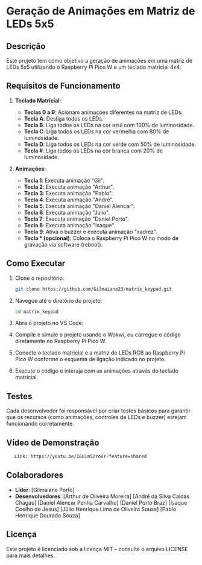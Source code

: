 # Geração de Animações em Matriz de LEDs 5x5

## Descrição
Este projeto tem como objetivo a geração de animações em uma matriz de LEDs 5x5 utilizando o Raspberry Pi Pico W e um teclado matricial 4x4. 

## Requisitos de Funcionamento
1. **Teclado Matricial**:
   - **Teclas 0 a 9**: Acionam animações diferentes na matriz de LEDs.
   - **Tecla A**: Desliga todos os LEDs.
   - **Tecla B**: Liga todos os LEDs na cor azul com 100% de luminosidade.
   - **Tecla C**: Liga todos os LEDs na cor vermelha com 80% de luminosidade.
   - **Tecla D**: Liga todos os LEDs na cor verde com 50% de luminosidade.
   - **Tecla #**: Liga todos os LEDs na cor branca com 20% de luminosidade.

2. **Animações**:
   - **Tecla 1**: Executa animação "Gil".
   - **Tecla 2**: Executa animação "Arthur".
   - **Tecla 3**: Executa animação "Pablo".
   - **Tecla 4**: Executa animação "André".
   - **Tecla 5**: Executa animação "Daniel Alencar".
   - **Tecla 6**: Executa animação "Julio".
   - **Tecla 7**: Executa animação "Daniel Porto".
   - **Tecla 8**: Executa animação "Isaque".
   - **Tecla 9**: Ativa o buzzer e executa animação "xadrez".
   - **Tecla * (opcional)**: Coloca o Raspberry Pi Pico W no modo de gravação via software (reboot).

## Como Executar
1. Clone o repositório:
   ```bash
   git clone https://github.com/Gilmaiane23/matrix_keypad.git
   ```
2. Navegue até o diretório do projeto:
   ```bash
   cd matrix_keypad
   ```
3. Abra o projeto no VS Code:
  
4. Compile e simule o projeto usando o Wokwi, ou carregue o código diretamente no Raspberry Pi Pico W.

5. Conecte o teclado matricial e a matriz de LEDs RGB ao Raspberry Pi Pico W conforme o esquema de ligação indicado no projeto.

6. Execute o código e interaja com as animações através do teclado matricial.

## Testes
Cada desenvolvedor foi responsável por criar testes básicos para garantir que os recursos (como animações, controles de LEDs e buzzer) estejam funcionando corretamente.


## Vídeo de Demonstração
```bash
   Link: https://youtu.be/I6U1m52rovY?feature=shared
   ```
## Colaboradores
- **Líder**: [Gilmaiane Porto]
- **Desenvolvedores**: [Arthur de Oliveira Moreira]
                       [André da Silva Caldas Chagas]
                       [Daniel Alencar Penha Carvalho]
                       [Daniel Porto Braz]
                       [Isaque Coelho de Jesus]
                       [Júlio Henrique Lima de Oliveira Sousa]
                       [Pablo Henrique Dourado Souza]

## Licença
Este projeto é licenciado sob a licença MIT – consulte o arquivo LICENSE para mais detalhes.

